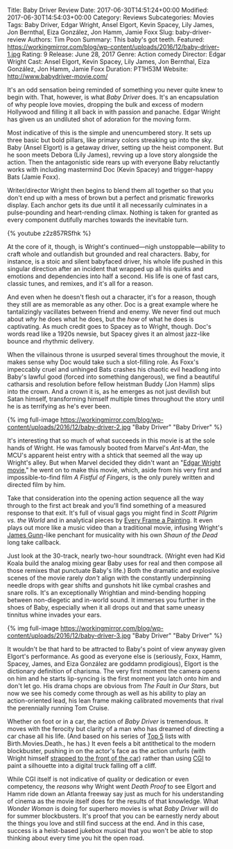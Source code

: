 Title: Baby Driver Review
Date: 2017-06-30T14:51:24+00:00
Modified: 2017-06-30T14:54:03+00:00
Category: Reviews
Subcategories: Movies
Tags: Baby Driver, Edgar Wright, Ansel Elgort, Kevin Spacey, Lily James, Jon Bernthal, Eiza González, Jon Hamm, Jamie Foxx
Slug: baby-driver-review
Authors: Tim Poon
Summary: This baby's got teeth.
Featured: https://workingmirror.com/blog/wp-content/uploads/2016/12/baby-driver-1.jpg
Rating: 9
Release: June 28, 2017
Genre: Action comedy
Director: Edgar Wright
Cast: Ansel Elgort, Kevin Spacey, Lily James, Jon Bernthal, Eiza González, Jon Hamm, Jamie Foxx
Duration: PT1H53M
Website: http://www.babydriver-movie.com/

It's an odd sensation being reminded of something you never quite knew to begin with. That, however, is what *Baby Driver* does. It's an encapsulation of why people love movies, dropping the bulk and excess of modern Hollywood and filling it all back in with passion and panache. Edgar Wright has given us an undiluted shot of adoration for the moving form.

Most indicative of this is the simple and unencumbered story. It sets up three basic but bold pillars, like primary colors streaking up into the sky. Baby (Ansel Elgort) is a getaway driver, setting up the heist component. But he soon meets Debora (Lily James), revving up a love story alongside the action. Then the antagonistic side rears up with everyone Baby reluctantly works with including mastermind Doc (Kevin Spacey) and trigger-happy Bats (Jamie Foxx).

Writer/director Wright then begins to blend them all together so that you don't end up with a mess of brown but a perfect and prismatic fireworks display. Each anchor gets its due until it all necessarily culminates in a pulse-pounding and heart-rending climax. Nothing is taken for granted as every component dutifully marches towards the inevitable turn.

{% youtube z2z857RSfhk %}

At the core of it, though, is Wright's continued—nigh unstoppable—ability to craft whole and outlandish but grounded and real characters. Baby, for instance, is a stoic and silent babyfaced driver, his whole life pushed in this singular direction after an incident that wrapped up all his quirks and emotions and dependencies into half a second. His life is one of fast cars, classic tunes, and remixes, and it's all for a reason.

And even when he doesn't flesh out a character, it's for a reason, though they still are as memorable as any other. Doc is a great example where he tantalizingly vacillates between friend and enemy. We never find out much about *why* he does what he does, but the *how* of what he does is captivating. As much credit goes to Spacey as to Wright, though. Doc's words read like a 1920s newsie, but Spacey gives it an almost jazz-like bounce and rhythmic delivery.

When the villainous throne is usurped several times throughout the movie, it makes sense why Doc would take such a slot-filling role. As Foxx's impeccably cruel and unhinged Bats crashes his chaotic evil headlong into Baby's lawful good (forced into something dangerous), we find a beautiful catharsis and resolution before fellow heistman Buddy (Jon Hamm) slips into the crown. And a crown it is, as he emerges as not just devilish but Satan himself, transforming himself multiple times throughout the story until he is as terrifying as he's ever been.

{% img full-image https://workingmirror.com/blog/wp-content/uploads/2016/12/baby-driver-2.jpg "Baby Driver" "Baby Driver" %}

It's interesting that so much of what succeeds in this movie is at the sole hands of Wright. He was famously booted from Marvel's *Ant-Man*, the MCU's apparent heist entry with a shtick that seemed all the way up Wright's alley. But when Marvel decided they didn't want an "[Edgar Wright movie](http://www.indiewire.com/2017/06/edgar-wright-ant-man-marvel-1201846485/)," he went on to make this movie, which, aside from his very first and impossible-to-find film *A Fistful of Fingers*, is the only purely written and directed film by him.

Take that consideration into the opening action sequence all the way through to the first act break and you'll find something of a measured response to that exit. It's full of visual gags you might find in *Scott Pilgrim vs. the World* and in analytical pieces by [Every Frame a Painting](https://www.youtube.com/watch?v=3FOzD4Sfgag). It even plays out more like a music video than a traditional movie, infusing Wright's [James Gunn](https://workingmirror.com/2017/05/05/guardians-of-the-galaxy-vol-2-review/)-like penchant for musicality with his own *Shaun of the Dead* long take callback.

Just look at the 30-track, nearly two-hour soundtrack. (Wright even had Kid Koala build the analog mixing gear Baby uses for real and then compose all those remixes that punctuate Baby's life.) Both the dramatic and explosive scenes of the movie rarely *don't* align with the constantly underpinning needle drops with gear shifts and gunshots hit like cymbal crashes and snare rolls. It's an exceptionally Wrightian and mind-bending hopping between non-diegetic and in-world sound. It immerses you further in the shoes of Baby, especially when it all drops out and that same uneasy tinnitus whine invades your ears.

{% img full-image https://workingmirror.com/blog/wp-content/uploads/2016/12/baby-driver-3.jpg "Baby Driver" "Baby Driver" %}

It wouldn't be that hard to be attracted to Baby's point of view anyway given Elgort's performance. As good as everyone else is (seriously, Foxx, Hamm, Spacey, James, and Eiza González are goddamn prodigious), Elgort is the dictionary definition of charisma. The very first moment the camera opens on him and he starts lip-syncing is the first moment you latch onto him and don't let go. His drama chops are obvious from *The Fault in Our Stars*, but now we see his comedy come through as well as his ability to play an action-oriented lead, his lean frame making calibrated movements that rival the perennially running Tom Cruise.

Whether on foot or in a car, the action of *Baby Driver* is tremendous. It moves with the ferocity but clarity of a man who has dreamed of directing a car chase all his life. (And based on his series of [Top 5](https://twitter.com/i/web/status/880465721184186368) lists with Birth.Movies.Death., he has.) It even feels a bit antithetical to the modern blockbuster, pushing in on the actor's face as the action unfurls (with Wright himself [strapped to the front of the car](http://www.dailymail.co.uk/wires/afp/article-4355636/Daredevil-director-Edgar-Wright-Baby-Driver-stunts.html)) rather than using [CGI](http://www.vulture.com/2017/05/edgar-wright-baby-driver-no-green-screen.html) to paint a silhouette into a digital truck falling off a cliff.

While CGI itself is not indicative of quality or dedication or even competency, the *reasons* why Wright went *Death Proof* to see Elgort and Hamm ride down an Atlanta freeway say just as much for his understanding of cinema as the movie itself does for the results of that knowledge. What *Wonder Woman* is doing for superhero movies is what *Baby Driver* will do for summer blockbusters. It's proof that you can be earnestly nerdy about the things you love and still find success at the end. And in this case, success is a heist-based jukebox musical that you won't be able to stop thinking about every time you hit the open road.
